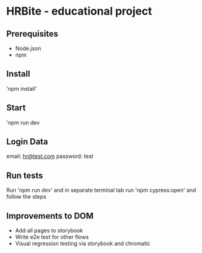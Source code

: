 # HRBite - educational project

## Prerequisites

- Node.json
- npm

## Install

'npm install'

## Start

'npm run dev

## Login Data

email: hr@test.com
password: test

## Run tests

Run 'npm run dev' and in separate terminal tab run 'npm cypress:open' and follow the steps

## Improvements to DOM

- Add all pages to storybook
- Write e2e test for other flows
- Visual regression testing via storybook and chromatic
